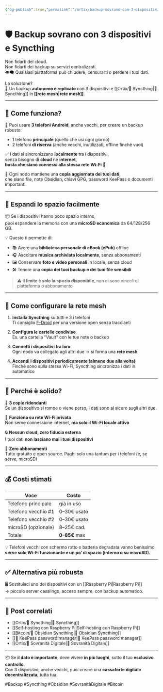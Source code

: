 ```yaml
---
{"dg-publish":true,"permalink":"/ortix/backup-sovrano-con-3-dispositivi-e-syncthing/","title":"🛡️ Backup sovrano con 3 dispositivi e Syncthing","tags":["Backup","SovranitàDigitale","Syncthing","ReteMesh","SelfHosting","Sicurezza","Offline"]}
---
```



# 🛡️ **Backup sovrano con 3 dispositivi e Syncthing**

Non fidarti del cloud.  
Non fidarti dei backup su servizi centralizzati.  
👁️‍🗨️ Qualsiasi piattaforma può chiudere, censurarti o perdere i tuoi dati.

La soluzione?  
📡 Un backup **autonomo e replicato** con 3 dispositivi e [[Ortix/🔄 Syncthing\|🔄 Syncthing]] in **[[rete mesh\|rete mesh]]**.

---

## 🔧 Come funziona?

📲 Puoi usare **3 telefoni Android**, anche vecchi, per creare un backup robusto:  
- 1 telefono **principale** (quello che usi ogni giorno)  
- 2 telefoni **di riserva** (anche vecchi, inutilizzati, offline finché vuoi)

✅ I dati si sincronizzano **localmente** tra i dispositivi,  
senza bisogno di **cloud** né **internet**,  
**basta che siano connessi alla stessa rete Wi-Fi** 📶

📂 Ogni nodo mantiene una **copia aggiornata dei tuoi dati**,  
che siano file, note Obsidian, chiavi GPG, password KeePass o documenti importanti.

---

## 🎒 Espandi lo spazio facilmente

📦 Se i dispositivi hanno poco spazio interno,  
puoi espandere la memoria con una **microSD economica** da 64/128/256 GB.

💡 Questo ti permette di:

- 📚 Avere una **biblioteca personale di eBook (ePub)** offline  
- 🎧 Ascoltare **musica archiviata localmente**, senza abbonamenti  
- 🖼️ Conservare **foto e video personali** in locale, senza cloud  
- 🛠️ Tenere una **copia dei tuoi backup e dei tuoi file sensibili**  
> ⚠️ Il **limite è solo lo spazio disponibile**, non ci sono vincoli di piattaforma o abbonamento

---

## 📡 Come configurare la rete mesh

1. **Installa Syncthing** su tutti e 3 i telefoni  
   Ti consiglio [F-Droid](https://f-droid.org/en/packages/com.github.catfriend1.syncthingandroid/) per una versione open senza traccianti

2. **Configura le cartelle condivise**  
   Es. una cartella "Vault" con le tue note o backup

3. **Connetti i dispositivi tra loro**  
   Ogni nodo va collegato agli altri due → si forma una **rete mesh**

4. **Accendi i dispositivi periodicamente (almeno due alla volta)**  
   Finché sono sulla stessa Wi-Fi, Syncthing sincronizza i dati in automatico

---

## 🧱 Perché è solido?

🔁 **3 copie ridondanti**  
Se un dispositivo si rompe o viene perso, i dati sono al sicuro sugli altri due.

📡 **Funziona su rete Wi-Fi privata**  
Non serve connessione internet, **ma solo il Wi-Fi locale attivo**

🔒 **Nessun cloud, zero fiducia esterna**  
I tuoi dati **non lasciano mai i tuoi dispositivi**

💸 **Zero abbonamenti**  
Tutto gratuito e open source. Paghi solo una tantum per i telefoni (e, se serve, microSD)

---

## 💰 Costi stimati

| Voce                   | Costo         |
|------------------------|---------------|
| Telefono principale    | già in uso    |
| Telefono vecchio #1    | 0–30€ usato   |
| Telefono vecchio #2    | 0–30€ usato   |
| microSD (opzionale)    | 8–25€ cad.    |
| Totale                 | **0–85€** max |

💡 Telefoni vecchi con schermo rotto o batteria degradata vanno benissimo:  
**serve solo Wi-Fi funzionante e un po’ di spazio (interno o su microSD).**

---

## ✅ Alternativa più robusta

🖥️ Sostituisci uno dei dispositivi con un [[Raspberry Pi\|Raspberry Pi]]  
→ piccolo server casalingo, acceso sempre, con backup automatico.

---

## 🔗 Post correlati

- [[Ortix/🔄 Syncthing\|🔄 Syncthing]]  
- [[Self-hosting con Raspberry Pi\|Self-hosting con Raspberry Pi]]  
- [[Bitcoin/🔄 Obsidian Syncthing\|🔄 Obsidian Syncthing]]  
- [[🔐 KeePass password manager\|🔐 KeePass password manager]]  
- [[Ortix/🧭 Sovranità Digitale\|🧭 Sovranità Digitale]]

---

📦 Se **il dato è importante**, deve vivere **in più luoghi**, sotto il tuo **esclusivo controllo**.  
Con 3 dispositivi, anche vecchi, puoi creare una **cassaforte digitale decentralizzata**, tutta tua.

#Backup #Syncthing #Obsidian #SovranitàDigitale #Bitcoin